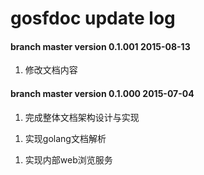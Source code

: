 
gosfdoc update log
=============

#### branch master version 0.1.001  2015-08-13

1. 修改文档内容
> 
>



#### branch master version 0.1.000  2015-07-04

1. 完成整体文档架构设计与实现
> 
>

1. 实现golang文档解析
> 
>

1. 实现内部web浏览服务
> 
>


